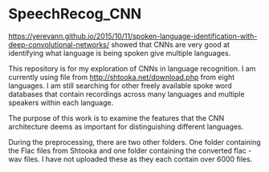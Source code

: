 # SpeechRecog_CNN

https://yerevann.github.io/2015/10/11/spoken-language-identification-with-deep-convolutional-networks/ showed that CNNs are very good at identifying what language is being spoken give multiple languages.

This repository is for my exploration of CNNs in language recognition. I am currently using file from http://shtooka.net/download.php from eight languages. I am still searching for other freely available spoke word databases that contain recordings across many languages and multiple speakers within each language.

The purpose of this work is to examine the features that the CNN architecture deems as important for distinguishing different languages.

During the preprocessing, there are two other folders. One folder containing the Flac files from Shtooka and one folder containing the converted flac - wav files. I have not uploaded these as they each contain over 6000 files.
